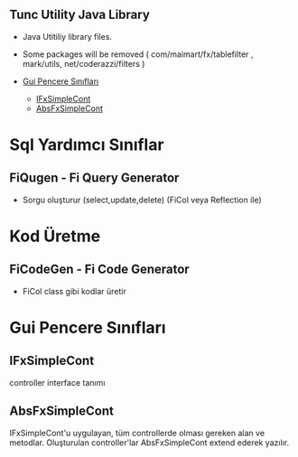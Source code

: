 <h2>Tunc Utility Java Library</h2>

- Java Utitiliy library files.

- Some packages will be removed ( com/maimart/fx/tablefilter , mark/utils,  net/coderazzi/filters )

- [Gui Pencere Sınıfları](#gui-pencere-sınıfları)
    - [IFxSimpleCont](#ifxsimplecont)
    - [AbsFxSimpleCont](#absfxsimplecont)


# Sql Yardımcı Sınıflar

## FiQugen - Fi Query Generator

- Sorgu oluşturur (select,update,delete) (FiCol veya Reflection ile)

# Kod Üretme

## FiCodeGen - Fi Code Generator

- FiCol class gibi kodlar üretir

# Gui Pencere Sınıfları

## IFxSimpleCont

controller interface tanımı

## AbsFxSimpleCont

IFxSimpleCont'u uygulayan, tüm controllerde olması gereken alan ve metodlar. Oluşturulan controller'lar AbsFxSimpleCont extend ederek yazılır.


